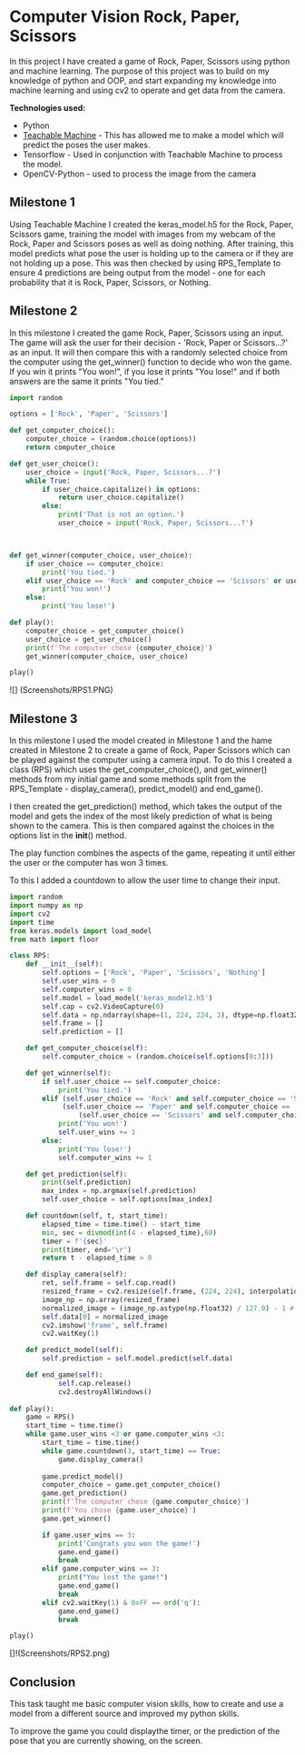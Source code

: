 # Computer Vision Rock, Paper, Scissors

In this project I have created a game of Rock, Paper, Scissors using python and machine learning. The purpose of this project was to build on my knowledge of python and OOP, and start expanding my knowledge into machine learning and using cv2 to operate and get data from the camera.

**Technologies used:**

- Python
- [Teachable Machine](https://teachablemachine.withgoogle.com/) - This has allowed me to make a model which will predict the poses the user makes. 
- Tensorflow - Used in conjunction with Teachable Machine to process the model.
- OpenCV-Python - used to process the image from the camera 

## Milestone 1

Using Teachable Machine I created the keras_model.h5 for the Rock, Paper, Scissors game, training the model with images from my webcam of the Rock, Paper and Scissors poses as well as doing nothing. After training, this model predicts what pose the user is holding up to the camera or if they are not holding up a pose.
This was then checked by using RPS_Template to ensure 4 predictions are being output from the model - one for each probability that it is Rock, Paper, Scissors, or Nothing.


## Milestone 2

In this milestone I created the game Rock, Paper, Scissors using an input. The game will ask the user for their decision - 'Rock, Paper or Scissors...?' as an input. It will then compare this with a randomly selected choice from the computer using the get_winner() function to decide who won the game. If you win it prints "You won!", if you lose it prints "You lose!" and if both answers are the same it prints "You tied."



``` python
import random

options = ['Rock', 'Paper', 'Scissors']

def get_computer_choice():
    computer_choice = (random.choice(options))
    return computer_choice

def get_user_choice():
    user_choice = input('Rock, Paper, Scissors...?')
    while True:
        if user_choice.capitalize() in options:
            return user_choice.capitalize()
        else:
            print('That is not an option.')
            user_choice = input('Rock, Paper, Scissors...?')



def get_winner(computer_choice, user_choice):
    if user_choice == computer_choice:
        print('You tied.')
    elif user_choice == 'Rock' and computer_choice == 'Scissors' or user_choice == 'Paper' and computer_choice == 'Rock' or user_choice == 'Scissors' and computer_choice == 'Paper':
        print('You won!')
    else:
        print('You lose!')

def play():
    computer_choice = get_computer_choice()
    user_choice = get_user_choice()
    print(f'The computer chose {computer_choice}')
    get_winner(computer_choice, user_choice)

play()
```
![] (Screenshots/RPS1.PNG)

## Milestone 3

In this milestone I used the model created in Milestone 1 and the hame created in Milestone 2 to create a game of Rock, Paper Scissors which can be played against the computer using a camera input. To do this I created a class (RPS) which uses the get_computer_choice(), and get_winner() methods from my initial game and some methods split from the RPS_Template - display_camera(), predict_model() and end_game(). 

I then created the get_prediction() method, which takes the output of the model and gets the index of the most likely prediction of what is being shown to the camera. This is then compared against the choices in the options list in the __init__() method.

The play function combines the aspects of the game, repeating it until either the user or the computer has won 3 times.

To this I added a countdown to allow the user time to change their input.


``` python
import random
import numpy as np
import cv2
import time
from keras.models import load_model
from math import floor

class RPS:
    def __init__(self):
        self.options = ['Rock', 'Paper', 'Scissors', 'Nothing']
        self.user_wins = 0
        self.computer_wins = 0
        self.model = load_model('keras_model2.h5')
        self.cap = cv2.VideoCapture(0)
        self.data = np.ndarray(shape=(1, 224, 224, 3), dtype=np.float32)
        self.frame = []
        self.prediction = []

    def get_computer_choice(self):
        self.computer_choice = (random.choice(self.options[0:3]))

    def get_winner(self):
        if self.user_choice == self.computer_choice:
            print('You tied.')
        elif (self.user_choice == 'Rock' and self.computer_choice == 'Scissors') or\
             (self.user_choice == 'Paper' and self.computer_choice == 'Rock') or\
                 (self.user_choice == 'Scissors' and self.computer_choice == 'Paper'):
            print('You won!')
            self.user_wins += 1
        else:
            print('You lose!')
            self.computer_wins += 1

    def get_prediction(self):
        print(self.prediction)
        max_index = np.argmax(self.prediction)
        self.user_choice = self.options[max_index]

    def countdown(self, t, start_time):
        elapsed_time = time.time() - start_time
        min, sec = divmod(int(4 - elapsed_time),60)
        timer = f'{sec}'
        print(timer, end='\r')
        return t - elapsed_time > 0

    def display_camera(self):
        ret, self.frame = self.cap.read()     
        resized_frame = cv2.resize(self.frame, (224, 224), interpolation = cv2.INTER_AREA)
        image_np = np.array(resized_frame)
        normalized_image = (image_np.astype(np.float32) / 127.0) - 1 # Normalize the image
        self.data[0] = normalized_image
        cv2.imshow('frame', self.frame)
        cv2.waitKey(1)

    def predict_model(self):
        self.prediction = self.model.predict(self.data)

    def end_game(self):
            self.cap.release()
            cv2.destroyAllWindows()
        
def play():
    game = RPS()
    start_time = time.time()
    while game.user_wins <3 or game.computer_wins <3: 
        start_time = time.time()       
        while game.countdown(3, start_time) == True:
            game.display_camera()
            
        game.predict_model()
        computer_choice = game.get_computer_choice()
        game.get_prediction()
        print(f'The computer chose {game.computer_choice}')
        print(f'You chose {game.user_choice}')
        game.get_winner()

        if game.user_wins == 3:
            print('Congrats you won the game!')
            game.end_game()
            break
        elif game.computer_wins == 3: 
            print("You lost the game!")
            game.end_game()
            break
        elif cv2.waitKey(1) & 0xFF == ord('q'):
            game.end_game()
            break

play()

```

[]!(Screenshots/RPS2.png)

## Conclusion

This task taught me basic computer vision skills, how to create and use a model from a different source and improved my python skills. 

To improve the game you could displaythe timer, or the prediction of the pose that you are currently showing, on the screen.